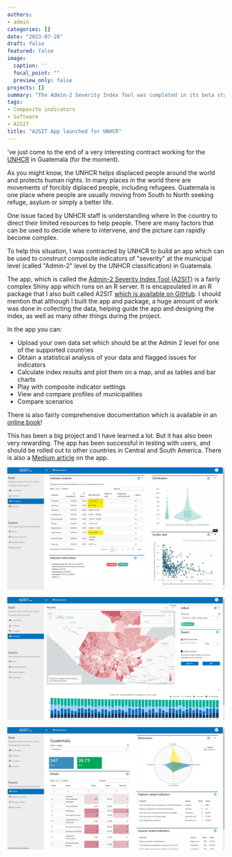 ```yaml
---
authors:
- admin
categories: []
date: "2023-07-28"
draft: false
featured: false
image:
  caption: ''
  focal_point: ""
  preview_only: false
projects: []
summary: "The Admin-2 Severity Index Tool was completed in its beta state and launched for UNHCR Guatemala."
tags:
- Composite indicators
- Software
- A2SIT
title: "A2SIT App launched for UNHCR"
---
```


've just come to the end of a very interesting contract working for the [UNHCR](https://www.unhcr.org/) in Guatemala (for the moment).

As you might know, the UNHCR helps displaced people around the world and protects human rights. In many places in the world there are movements of forcibly diplaced people, including refugees. Guatemala is one place where people are usually moving from South to North seeking refuge, asylum or simply a better life.

One issue faced by UNHCR staff is understanding where in the country to direct their limited resources to help people. There are many factors that can be used to decide where to intervene, and the picture can rapidly become complex.

To help this situation, I was contracted by UNHCR to build an app which can be used to construct composite indicators of "severity" at the municipal level (called "Admin-2" level by the UNHCR classification) in Guatemala.

The app, which is called the [Admin-2 Severity Index Tool (A2SIT)](https://rstudio.unhcr.org/SeverityIndex/) is a fairly complex Shiny app which runs on an R server. It is encapsulated in an R package that I also built called A2SIT [which is available on GitHub](https://github.com/UNHCR-Guatemala/A2SIT). I should mention that although I built the app and package, a huge amount of work was done in collecting the data, helping guide the app and designing the index, as well as many other things during the project.

In the app you can:

-   Upload your own data set which should be at the Admin 2 level for one of the supported countries
-   Obtain a statistical analysis of your data and flagged issues for indicators
-   Calculate index results and plot them on a map, and as tables and bar charts
-   Play with composite indicator settings
-   View and compare profiles of municipalities
-   Compare scenarios

There is also fairly comprehensive documentation which is available in an [online book](https://unhcr-guatemala.github.io/A2SIT/book/index.html)!

This has been a big project and I have learned a lot. But it has also been very rewarding. The app has been successful in testing with users, and should be rolled out to other countries in Central and South America. There is also a [Medium article](https://medium.com/unhcr-innovation-service/everything-all-at-the-same-time-6f554c74f586) on the app.

![Data analysis](screenshot_2.png)

![Mapping and results](screenshot_3.png)

![Region profiles](screenshot_4.png)
